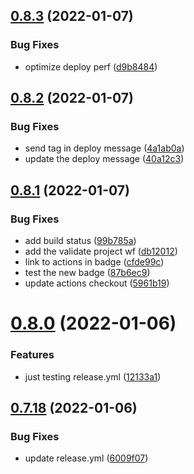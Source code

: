 ## [0.8.3](https://github.com/BinaryCapsule/widy-web/compare/v0.8.2...v0.8.3) (2022-01-07)


### Bug Fixes

* optimize deploy perf ([d9b8484](https://github.com/BinaryCapsule/widy-web/commit/d9b84843b42f139c0ec9becb810ec0b5b623fda1))



## [0.8.2](https://github.com/BinaryCapsule/widy-web/compare/v0.8.1...v0.8.2) (2022-01-07)


### Bug Fixes

* send tag in deploy message ([4a1ab0a](https://github.com/BinaryCapsule/widy-web/commit/4a1ab0a550168f443378de6861fc5652df13fcf7))
* update the deploy message ([40a12c3](https://github.com/BinaryCapsule/widy-web/commit/40a12c3f235c6d1582e711093ffa2902c9c6dc50))



## [0.8.1](https://github.com/BinaryCapsule/widy-web/compare/v0.8.0...v0.8.1) (2022-01-07)


### Bug Fixes

* add build status ([99b785a](https://github.com/BinaryCapsule/widy-web/commit/99b785afe3459567a39e2be51c8416b8f0868e8e))
* add the validate project wf ([db12012](https://github.com/BinaryCapsule/widy-web/commit/db1201219664c88976686ec74f6a5a5997000321))
* link to actions in badge ([cfde99c](https://github.com/BinaryCapsule/widy-web/commit/cfde99c2da08bba6048a3bd35809cecd9b4102c4))
* test the new badge ([87b6ec9](https://github.com/BinaryCapsule/widy-web/commit/87b6ec9dd8039cd514cea43183571f819711e4f9))
* update actions checkout ([5961b19](https://github.com/BinaryCapsule/widy-web/commit/5961b19c53930c5596c17b23824f5fb2ccebd494))



# [0.8.0](https://github.com/BinaryCapsule/widy-web/compare/v0.7.18...v0.8.0) (2022-01-06)


### Features

* just testing release.yml ([12133a1](https://github.com/BinaryCapsule/widy-web/commit/12133a15db93a209a10bc5d354786e0059560e26))



## [0.7.18](https://github.com/BinaryCapsule/widy-web/compare/v0.7.17...v0.7.18) (2022-01-06)


### Bug Fixes

* update release.yml ([6009f07](https://github.com/BinaryCapsule/widy-web/commit/6009f0770fede26666e39b16c8013bc2b5dd143b))




